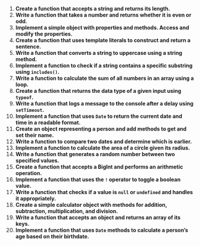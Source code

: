 1. **Create a function that accepts a string and returns its length.**
1. **Write a function that takes a number and returns whether it is even or odd.**
1. **Implement a simple object with properties and methods. Access and modify the properties.**
1. **Create a function that uses template literals to construct and return a sentence.**
1. **Write a function that converts a string to uppercase using a string method.**
1. **Implement a function to check if a string contains a specific substring using `includes()`.**
1. **Write a function to calculate the sum of all numbers in an array using a loop.**
1. **Create a function that returns the data type of a given input using `typeof`.**
1. **Write a function that logs a message to the console after a delay using `setTimeout`.**
1. **Implement a function that uses `Date` to return the current date and time in a readable format.**
1. **Create an object representing a person and add methods to get and set their name.**
1. **Write a function to compare two dates and determine which is earlier.**
1. **Implement a function to calculate the area of a circle given its radius.**
1. **Write a function that generates a random number between two specified values.**
1. **Create a function that accepts a BigInt and performs an arithmetic operation.**
1. **Implement a function that uses the `!` operator to toggle a boolean value.**
1. **Write a function that checks if a value is `null` or `undefined` and handles it appropriately.**
1. **Create a simple calculator object with methods for addition, subtraction, multiplication, and division.**
1. **Write a function that accepts an object and returns an array of its keys.**
1. **Implement a function that uses `Date` methods to calculate a person’s age based on their birthdate.**